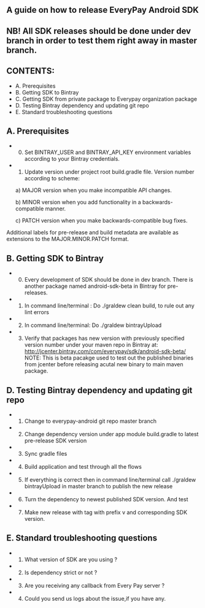 ## A guide on how to release EveryPay Android SDK

## NB! All SDK releases should be done under dev branch in order to test them right away in master branch.

## CONTENTS:
- A. Prerequisites
- B. Getting SDK to Bintray
- C. Getting SDK from private package to Everypay organization package
- D. Testing Bintray dependency and updating git repo
- E. Standard  troubleshooting questions


## A. Prerequisites

- 0) Set BINTRAY_USER and BINTRAY_API_KEY environment variables according to your Bintray credentials.
- 1) Update version under project root build.gradle file. Version number according to scheme:

    a)    MAJOR version when you make incompatible API changes.
    
    b)   MINOR version when you add functionality in a backwards-compatible manner.
    
    c)  PATCH version when you make backwards-compatible bug fixes.
    
Additional labels for pre-release and build metadata are available as extensions to the MAJOR.MINOR.PATCH format.


## B. Getting SDK to Bintray
- 0) Every development of SDK should be done in dev branch. There is another package named android-sdk-beta in Bintray for pre-releases.
- 1)  In command line/terminal : Do ./graldew clean build, to rule out any lint errors
- 2) In command line/terminal: Do ./graldew bintrayUpload
- 3) Verify that packages has new version with previously specified version number under your maven repo in Bintray at: http://jcenter.bintray.com/com/everypay/sdk/android-sdk-beta/ NOTE: This is beta pacakge used to test out the published binaries from jcenter before releasing acutal new binary to main maven package.


## D. Testing Bintray dependency and updating git repo

- 1) Change to everypay-android git repo master branch
- 2) Change dependency version under app module build.gradle to latest pre-release SDK version
- 3) Sync gradle files
- 4) Build application and test through all the flows
- 5) If everything is correct then in command line/terminal call ./graldew bintrayUpload in master branch to publish the new release
- 6) Turn the dependency to newest published SDK version. And test 
- 7) Make new release with tag with prefix v and corresponding SDK version.


## E. Standard troubleshooting questions

- 1) What version of SDK are you using ? 
- 2) Is dependency strict or not ? 
- 3) Are you receiving any callback from Every Pay server ?
- 4) Could you send us logs about the issue,if you have any.
